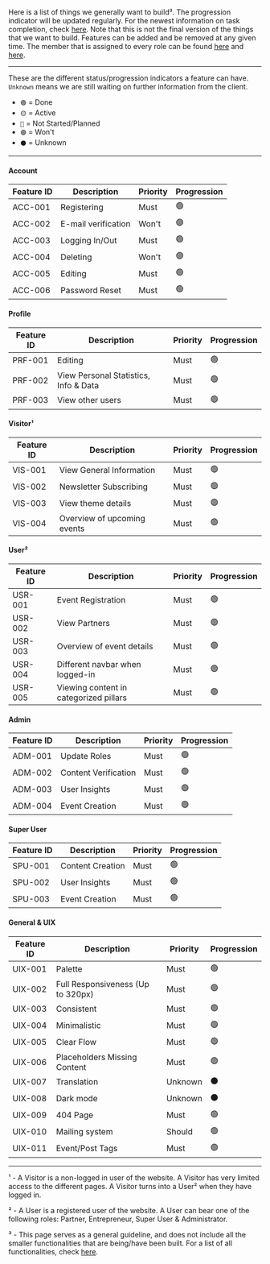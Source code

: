 #

Here is a list of things we generally want to build³. The progression indicator will be updated regularly. For the newest information on task completion, check [here](https://gitlab.fdmci.hva.nl/se-ewa/2023-2024-1/happy-2/-/issues/?sort=created_date&state=opened&not%5Blabel_name%5D%5B%5D=Done&first_page_size=20). Note that this is not the final version of the things that we want to build. Features can be added and be removed at any given time. The member that is assigned to every role can be found [here](https://gitlab.fdmci.hva.nl/se-ewa/2023-2024-1/happy-2/-/issues/?sort=created_date&state=opened&not%5Blabel_name%5D%5B%5D=Done&first_page_size=100) and [here](https://gitlab.fdmci.hva.nl/se-ewa/2023-2024-1/happy-2/-/wikis/Collaboration/2.-DOT).

---

These are the different status/progression indicators a feature can have. `Unknown` means we are still waiting on further information from the client.

- `🟢` = Done
- `🟡` = Active
- `🔴` = Not Started/Planned
- `🟣` = Won't
- `⚫` = Unknown

---

#### Account

| Feature ID | Description | Priority | Progression |
| - | - | - | - |
| ACC-001 | Registering | Must | 🟢 |
| ACC-002 | E-mail verification | Won't | 🟣 |
| ACC-003 | Logging In/Out | Must | 🟢 |
| ACC-004 | Deleting | Won't | 🟣 |
| ACC-005 | Editing | Must | 🟢 |
| ACC-006 | Password Reset | Must | 🟢 |

#### Profile

| Feature ID | Description | Priority | Progression |
| - | - | - | - |
| PRF-001 | Editing | Must | 🟢 |
| PRF-002 | View Personal Statistics, Info & Data | Must | 🟢 |
| PRF-003 | View other users | Must | 🟢 |

#### Visitor¹

| Feature ID | Description | Priority | Progression |
| - | - | - | - |
| VIS-001 | View General Information | Must | 🟢 |
| VIS-002 | Newsletter Subscribing | Must | 🟢 |
| VIS-003 | View theme details | Must | 🟢 |
| VIS-004 | Overview of upcoming events | Must | 🟢 |

#### User²

| Feature ID | Description | Priority | Progression |
| - | - | - | - |
| USR-001 | Event Registration | Must | 🟢 |
| USR-002 | View Partners | Must | 🟢 |
| USR-003 | Overview of event details | Must | 🟢 |
| USR-004 | Different navbar when logged-in | Must | 🟢 |
| USR-005 | Viewing content in categorized pillars | Must | 🟢 |

#### Admin

| Feature ID | Description | Priority | Progression |
| - | - | - | - |
| ADM-001 | Update Roles | Must | 🟢 |
| ADM-002 | Content Verification | Must | 🟢 |
| ADM-003 | User Insights | Must | 🟢 |
| ADM-004 | Event Creation | Must | 🟢 |

#### Super User

| Feature ID | Description | Priority | Progression |
| - | - | - | - |
| SPU-001 | Content Creation | Must | 🟢 |
| SPU-002 | User Insights | Must | 🟢 |
| SPU-003 | Event Creation | Must | 🟢 |

#### General & UIX

| Feature ID | Description | Priority | Progression |
| - | - | - | - |
| UIX-001 | Palette | Must | 🟢 |
| UIX-002 | Full Responsiveness (Up to 320px) | Must | 🟢 |
| UIX-003 | Consistent | Must | 🟢 |
| UIX-004 | Minimalistic | Must | 🟢 |
| UIX-005 | Clear Flow | Must | 🟢 |
| UIX-006 | Placeholders Missing Content | Must | 🟢 |
| UIX-007 | Translation | Unknown | ⚫ |
| UIX-008 | Dark mode | Unknown | ⚫ |
| UIX-009 | 404 Page | Must | 🟢 |
| UIX-010 | Mailing system | Should | 🟢 |
| UIX-011 | Event/Post Tags | Must | 🟢 |

---

¹ - A Visitor is a non-logged in user of the website. A Visitor has very limited access to the different pages. A Visitor turns into a User² when they have logged in.

² - A User is a registered user of the website. A User can bear one of the following roles: Partner, Entrepreneur, Super User & Administrator.

³ - This page serves as a general guideline, and does not include all the smaller functionalities that are being/have been built. For a list of all functionalities, check [here](https://gitlab.fdmci.hva.nl/se-ewa/2023-2024-1/happy-2/-/issues/?sort=milestone_due_desc&state=opened&first_page_size=100).
